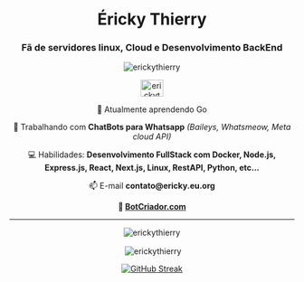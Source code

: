 <h1 align="center">Éricky Thierry</h1>
<h3 align="center">Fã de servidores linux, Cloud e Desenvolvimento BackEnd</h3>

<p align="center"> <img src="https://komarev.com/ghpvc/?username=erickythierry&label=Visualiza%C3%A7%C3%B5es&color=brightgreen&style=for-the-badge" alt="erickythierry" /> </p>
<p align="center">
<a 
  href="https://linkedin.com/in/ericky-thierry" 
  target="blank">
  <img align="center" src="https://raw.githubusercontent.com/rahuldkjain/github-profile-readme-generator/master/src/images/icons/Social/linked-in-alt.svg" alt="erickythierry" height="30" width="40" />
</a>
</p>

<p align="center">🌱 Atualmente aprendendo Go<b></b></p>

<p align="center">🔭 Trabalhando com <b>ChatBots para Whatsapp</b> <i>(Baileys, Whatsmeow, Meta cloud API)</i></p>

<p align="center">💻 Habilidades: <b>Desenvolvimento FullStack com Docker, Node.js, Express.js, React, Next.js, Linux, RestAPI, Python, etc...</b></p>

<p align="center">📫 E-mail <b>contato@ericky.eu.org</b></p>

<p align="center"><b>🤖 <a href="https://botcriador.com">BotCriador.com</a></b></p>

<hr>
<div align="center">
  <p><img align="center" src="https://github-readme-stats.vercel.app/api/top-langs?username=erickythierry&show_icons=true&theme=dark&locale=pt-br&layout=compact" alt="erickythierry" /></p>
<p>&nbsp;<img align="center" src="https://github-readme-stats.vercel.app/api?username=erickythierry&show_icons=true&theme=dark&locale=pt-br" alt="erickythierry" /></p>
<a href="https://git.io/streak-stats"><img src="https://github-readme-streak-stats.herokuapp.com?user=erickythierry&theme=whatsapp-dark2&hide_border=true&border_radius=0&date_format=j%20M%5B%20Y%5D&card_width=534" alt="GitHub Streak" /></a>
</div>
